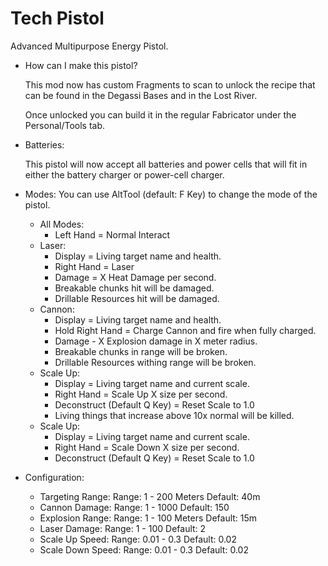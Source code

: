 # Tech Pistol
Advanced Multipurpose Energy Pistol.

- How can I make this pistol?
    
    This mod now has custom Fragments to scan to unlock the recipe that can be found in the Degassi Bases and in the Lost River.
    
    Once unlocked you can build it in the regular Fabricator under the Personal/Tools tab.
    
- Batteries:
    
    This pistol will now accept all batteries and power cells that will fit in either the battery charger or power-cell charger.
    
- Modes: You can use AltTool (default: F Key) to change the mode of the pistol.
    - All Modes:
        - Left Hand = Normal Interact
    - Laser:
        - Display = Living target name and health.
        - Right Hand = Laser
        - Damage = X Heat Damage per second.
        - Breakable chunks hit will be damaged.
        - Drillable Resources hit will be damaged.
    - Cannon:
        - Display = Living target name and health.
        - Hold Right Hand = Charge Cannon and fire when fully charged.
        - Damage - X Explosion damage in X meter radius.
        - Breakable chunks in range will be broken.
        - Drillable Resources withing range will be broken.
    - Scale Up:
        - Display = Living target name and current scale.
        - Right Hand = Scale Up X size per second.
        - Deconstruct (Default Q Key) = Reset Scale to 1.0
        - Living things that increase above 10x normal will be killed.
    - Scale Up:
        - Display = Living target name and current scale.
        - Right Hand = Scale Down X size per second.
        - Deconstruct (Default Q Key) = Reset Scale to 1.0
- Configuration:
    - Targeting Range: Range: 1 - 200 Meters Default: 40m
    - Cannon Damage: Range: 1 - 1000 Default: 150
    - Explosion Range: Range: 1 - 100 Meters Default: 15m
    - Laser Damage: Range: 1 - 100 Default: 2
    - Scale Up Speed: Range: 0.01 - 0.3 Default: 0.02
    - Scale Down Speed: Range: 0.01 - 0.3 Default: 0.02